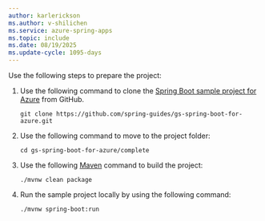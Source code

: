 ```yaml
---
author: karlerickson
ms.author: v-shilichen
ms.service: azure-spring-apps
ms.topic: include
ms.date: 08/19/2025
ms.update-cycle: 1095-days
---
```


<!-- 
For clarity of structure, a separate markdown file is used to describe how to prepare event-driven project.

[!INCLUDE [prepare-spring-project](prepare-spring-project.md)]

-->

Use the following steps to prepare the project:

1. Use the following command to clone the [Spring Boot sample project for Azure](https://github.com/spring-guides/gs-spring-boot-for-azure.git) from GitHub.

   ```azurecli-interactive
   git clone https://github.com/spring-guides/gs-spring-boot-for-azure.git
   ```

1. Use the following command to move to the project folder:

   ```azurecli-interactive
   cd gs-spring-boot-for-azure/complete
   ```

1. Use the following [Maven](https://maven.apache.org/what-is-maven.html) command to build the project:

   ```azurecli-interactive
   ./mvnw clean package
   ```

1. Run the sample project locally by using the following command:

   ```azurecli-interactive
   ./mvnw spring-boot:run
   ```
